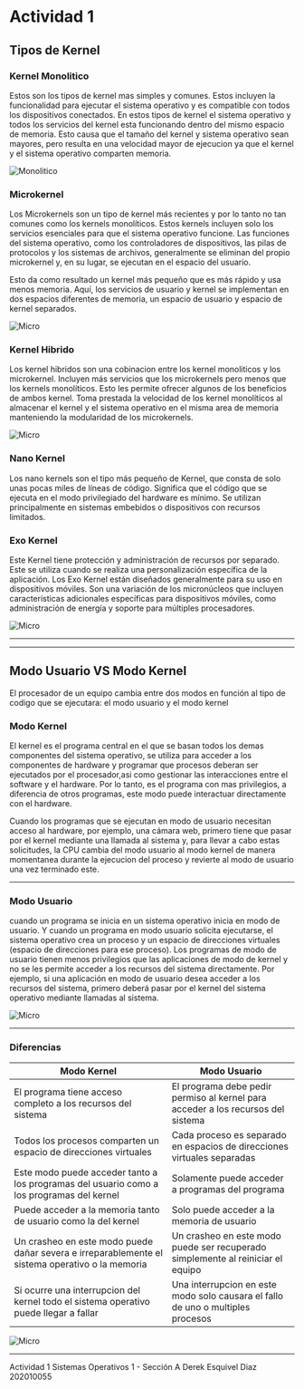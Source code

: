 # Actividad 1

## Tipos de Kernel

### Kernel Monolitico

Estos son los tipos de kernel mas simples y comunes. Estos incluyen la funcionalidad para ejecutar el sistema operativo y es compatible con todos los dispositivos conectados. En estos tipos de kernel el sistema operativo y todos los servicios del kernel esta funcionando dentro del mismo espacio de memoria. Esto causa que el tamaño del kernel y sistema operativo sean mayores, pero resulta en una velocidad mayor de ejecucion ya que el kernel y el sistema operativo comparten memoria.

![Monolitico](images/monolitico.png)

### Microkernel

Los Microkernels son un tipo de kernel más recientes y por lo tanto no tan comunes como los kernels monolíticos. Estos kernels incluyen solo los servicios esenciales para que el sistema operativo funcione. Las funciones del sistema operativo, como los controladores de dispositivos, las pilas de protocolos y los sistemas de archivos, generalmente se eliminan del propio microkernel y, en su lugar, se ejecutan en el espacio del usuario.

Esto da como resultado un kernel más pequeño que es más rápido y usa menos memoria. Aquí, los servicios de usuario y kernel se implementan en dos espacios diferentes de memoria, un espacio de usuario y espacio de kernel separados.

![Micro](images/microkernel.png)

### Kernel Hibrido

Los kernel hibridos son una cobinacion entre los kernel monoliticos y los microkernel. Incluyen más servicios que los microkernels pero menos que los kernels monolíticos. Esto les permite ofrecer algunos de los beneficios de ambos kernel. Toma prestada la velocidad de los kernel monolíticos al almacenar el kernel y el sistema operativo en el misma area de memoria manteniendo la modularidad de los microkernels.

![Micro](images/hibrido.png)

### Nano Kernel

Los nano kernels son el tipo más pequeño de Kernel, que consta de solo unas pocas miles de líneas de código. Significa que el código que se ejecuta en el modo privilegiado del hardware es mínimo. Se utilizan principalmente en sistemas embebidos o dispositivos con recursos limitados.

### Exo Kernel

Este Kernel tiene protección y administración de recursos por separado. Este se utiliza cuando se realiza una personalización específica de la aplicación. Los Exo Kernel están diseñados generalmente para su uso en dispositivos móviles. Son una variación de los micronúcleos que incluyen características adicionales específicas para dispositivos móviles, como administración de energía y soporte para múltiples procesadores.

![Micro](images/exo.png)

---

---

## Modo Usuario VS Modo Kernel

El procesador de un equipo cambia entre dos modos en función al tipo de codigo que se ejecutara: el modo usuario y el modo kernel

### Modo Kernel

El kernel es el programa central en el que se basan todos los demas componentes del sistema operativo, se utiliza para acceder a los componentes de hardware y programar que procesos deberan ser ejecutados por el procesador,asi como gestionar las interacciones entre el software y el hardware. Por lo tanto, es el programa con mas privilegios, a diferencia de otros programas, este modo puede interactuar directamente con el hardware.

Cuando los programas que se ejecutan en modo de usuario necesitan acceso al hardware, por ejemplo, una cámara web, primero tiene que pasar por el kernel mediante una llamada al sistema y, para llevar a cabo estas solicitudes, la CPU cambia del modo usuario al modo kernel de manera momentanea durante la ejecucion del proceso y revierte al modo de usuario una vez terminado este.

---

### Modo Usuario

cuando un programa se inicia en un sistema operativo inicia en modo de usuario. Y cuando un programa en modo usuario solicita ejecutarse, el sistema operativo crea un proceso y un espacio de direcciones virtuales (espacio de direcciones para ese proceso). Los programas de modo de usuario tienen menos privilegios que las aplicaciones de modo de kernel y no se les permite acceder a los recursos del sistema directamente. Por ejemplo, si una aplicación en modo de usuario desea acceder a los recursos del sistema, primero deberá pasar por el kernel del sistema operativo mediante llamadas al sistema.

![Micro](images/usuario_vs_kernel2.png)

---

### Diferencias

| Modo Kernel                                                                                     | Modo Usuario                                                                     |
| ----------------------------------------------------------------------------------------------- | -------------------------------------------------------------------------------- |
| El programa tiene acceso completo a los recursos del sistema                                    | El programa debe pedir permiso al kernel para acceder a los recursos del sistema |
| Todos los procesos comparten un espacio de direcciones virtuales                                | Cada proceso es separado en espacios de direcciones virtuales separadas          |
| Este modo puede acceder tanto a los programas del usuario como a los programas del kernel       | Solamente puede acceder a programas del programa                                 |
| Puede acceder a la memoria tanto de usuario como la del kernel                                  | Solo puede acceder a la memoria de usuario                                       |
| Un crasheo en este modo puede dañar severa e irreparablemente el sistema operativo o la memoria | Un crasheo en este modo puede ser recuperado simplemente al reiniciar el equipo  |
| Si ocurre una interrupcion del kernel todo el sistema operativo puede llegar a fallar           | Una interrupcion en este modo solo causara el fallo de uno o multiples procesos  |


![Micro](images/usuario_vs_kernel.png)


---
Actividad 1
Sistemas Operativos 1 - Sección A
Derek Esquivel Diaz
202010055



